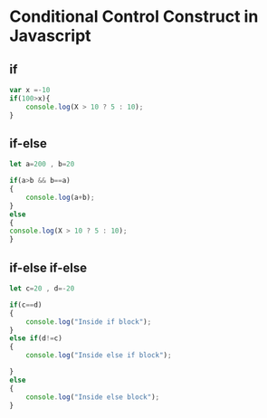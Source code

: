 # Conditional Control Construct in Javascript
## if
```js
var x =-10
if(100>x){
    console.log(X > 10 ? 5 : 10);
}
```

## if-else
```js
let a=200 , b=20

if(a>b && b==a)
{
    console.log(a+b);
}
else
{
console.log(X > 10 ? 5 : 10);
}
```

## if-else if-else
```js
let c=20 , d=-20

if(c==d)
{
    console.log("Inside if block");
}
else if(d!=c)
{
    console.log("Inside else if block");

}
else
{
    console.log("Inside else block");
}
```